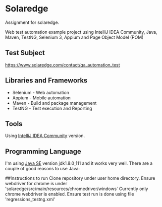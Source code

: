 # Solaredge
Assignment for solaredge. 

Web test automation example project using IntelliJ IDEA Community, Java, Maven, TestNG, Selenium 3, Appium and Page Object Model (POM)

## Test Subject
https://www.solaredge.com/contact/qa_automation_test

## Libraries and Frameworks
* Selenium - Web automation
* Appium - Mobile automation
* Maven - Build and package management
* TestNG - Test execution and Reporting


## Tools
Using [IntelliJ IDEA Community](https://www.jetbrains.com/idea/) version.

## Programming Language
I'm using [Java SE](http://www.oracle.com/technetwork/java/javase/downloads/index.html) version jdk1.8.0_111 and it works very well.
There are a couple of good reasons to use Java:

##Instructions to run
Clone repository under user home directory.
Ensure webdriver for chrome is under 'solaredge/src/main/resources/chromedriver/windows'
Currently only chrome webdriver is enabled.
Ensure test run is done using file 'regressions_testng.xml'
